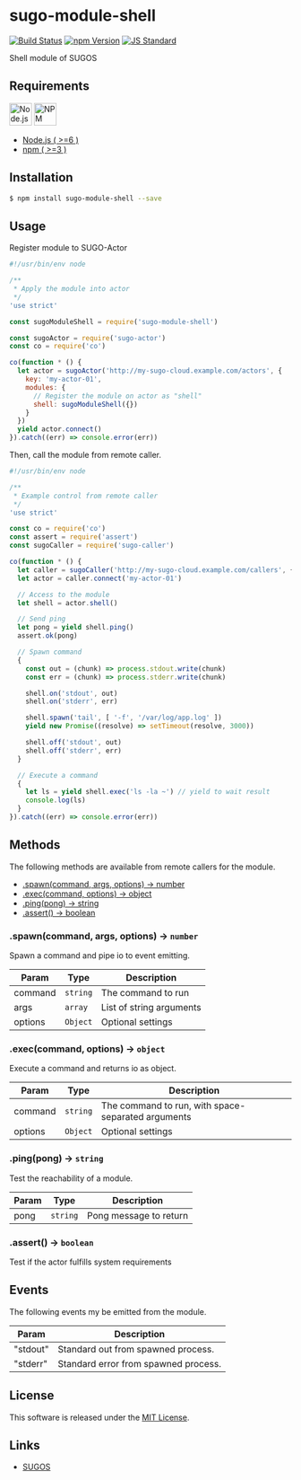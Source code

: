 sugo-module-shell
==========

<!---
This file is generated by ape-tmpl. Do not update manually.
--->

<!-- Badge Start -->
<a name="badges"></a>

[![Build Status][bd_travis_com_shield_url]][bd_travis_com_url]
[![npm Version][bd_npm_shield_url]][bd_npm_url]
[![JS Standard][bd_standard_shield_url]][bd_standard_url]

[bd_repo_url]: https://github.com/realglobe-Inc/sugo-module-shell
[bd_travis_url]: http://travis-ci.org/realglobe-Inc/sugo-module-shell
[bd_travis_shield_url]: http://img.shields.io/travis/realglobe-Inc/sugo-module-shell.svg?style=flat
[bd_travis_com_url]: http://travis-ci.com/realglobe-Inc/sugo-module-shell
[bd_travis_com_shield_url]: https://api.travis-ci.com/realglobe-Inc/sugo-module-shell.svg?token=aeFzCpBZebyaRijpCFmm
[bd_license_url]: https://github.com/realglobe-Inc/sugo-module-shell/blob/master/LICENSE
[bd_codeclimate_url]: http://codeclimate.com/github/realglobe-Inc/sugo-module-shell
[bd_codeclimate_shield_url]: http://img.shields.io/codeclimate/github/realglobe-Inc/sugo-module-shell.svg?style=flat
[bd_codeclimate_coverage_shield_url]: http://img.shields.io/codeclimate/coverage/github/realglobe-Inc/sugo-module-shell.svg?style=flat
[bd_gemnasium_url]: https://gemnasium.com/realglobe-Inc/sugo-module-shell
[bd_gemnasium_shield_url]: https://gemnasium.com/realglobe-Inc/sugo-module-shell.svg
[bd_npm_url]: http://www.npmjs.org/package/sugo-module-shell
[bd_npm_shield_url]: http://img.shields.io/npm/v/sugo-module-shell.svg?style=flat
[bd_standard_url]: http://standardjs.com/
[bd_standard_shield_url]: https://img.shields.io/badge/code%20style-standard-brightgreen.svg

<!-- Badge End -->


<!-- Description Start -->
<a name="description"></a>

Shell module of SUGOS

<!-- Description End -->


<!-- Overview Start -->
<a name="overview"></a>



<!-- Overview End -->


<!-- Sections Start -->
<a name="sections"></a>

<!-- Section from "doc/guides/00.Requirements.md.hbs" Start -->

<a name="section-doc-guides-00-requirements-md"></a>

Requirements
-----

<a href="https://nodejs.org">
  <img src="https://realglobe-inc.github.io/sugos-assets/images/nodejs-banner.png"
       alt="Node.js"
       height="40"
       style="height:40px"
  /></a>
<a href="https://docs.npmjs.com/">
  <img src="https://realglobe-inc.github.io/sugos-assets/images/npm-banner.png"
       alt="NPM"
       height="40"
       style="height:40px"
  /></a>

+ [Node.js ( >=6 )][node_download_url]
+ [npm ( >=3 )][npm_url]

[node_download_url]: https://nodejs.org/en/download/
[npm_url]: https://docs.npmjs.com/


<!-- Section from "doc/guides/00.Requirements.md.hbs" End -->

<!-- Section from "doc/guides/01.Installation.md.hbs" Start -->

<a name="section-doc-guides-01-installation-md"></a>

Installation
-----

```bash
$ npm install sugo-module-shell --save
```


<!-- Section from "doc/guides/01.Installation.md.hbs" End -->

<!-- Section from "doc/guides/02.Usage.md.hbs" Start -->

<a name="section-doc-guides-02-usage-md"></a>

Usage
---------

Register module to SUGO-Actor

```javascript
#!/usr/bin/env node

/**
 * Apply the module into actor
 */
'use strict'

const sugoModuleShell = require('sugo-module-shell')

const sugoActor = require('sugo-actor')
const co = require('co')

co(function * () {
  let actor = sugoActor('http://my-sugo-cloud.example.com/actors', {
    key: 'my-actor-01',
    modules: {
      // Register the module on actor as "shell"
      shell: sugoModuleShell({})
    }
  })
  yield actor.connect()
}).catch((err) => console.error(err))

```

Then, call the module from remote caller.

```javascript
#!/usr/bin/env node

/**
 * Example control from remote caller
 */
'use strict'

const co = require('co')
const assert = require('assert')
const sugoCaller = require('sugo-caller')

co(function * () {
  let caller = sugoCaller('http://my-sugo-cloud.example.com/callers', {})
  let actor = caller.connect('my-actor-01')

  // Access to the module
  let shell = actor.shell()

  // Send ping
  let pong = yield shell.ping()
  assert.ok(pong)

  // Spawn command
  {
    const out = (chunk) => process.stdout.write(chunk)
    const err = (chunk) => process.stderr.write(chunk)

    shell.on('stdout', out)
    shell.on('stderr', err)

    shell.spawn('tail', [ '-f', '/var/log/app.log' ])
    yield new Promise((resolve) => setTimeout(resolve, 3000))

    shell.off('stdout', out)
    shell.off('stderr', err)
  }

  // Execute a command
  {
    let ls = yield shell.exec('ls -la ~') // yield to wait result
    console.log(ls)
  }
}).catch((err) => console.error(err))

```

<!-- Section from "doc/guides/02.Usage.md.hbs" End -->

<!-- Section from "doc/guides/03.Methods.md.hbs" Start -->

<a name="section-doc-guides-03-methods-md"></a>

Methods
---------

The following methods are available from remote callers for the module.

+ [.spawn(command, args, options) -> number](#method-spawn)
+ [.exec(command, options) -> object](#method-exec)
+ [.ping(pong) -> string](#method-ping)
+ [.assert() -> boolean](#method-assert)

<a name="method-spawn"></a>
### .spawn(command, args, options) -> <code>number</code>

Spawn a command and pipe io to event emitting.

| Param | Type | Description |
| ----- | ---- | ----------- |
| command  | <code>string</code> |  The command to run |
| args  | <code>array</code> |  List of string arguments |
| options  | <code>Object</code> | Optional settings |

<a name="method-exec"></a>
### .exec(command, options) -> <code>object</code>

Execute a command and returns io as object.

| Param | Type | Description |
| ----- | ---- | ----------- |
| command  | <code>string</code> |  The command to run, with space-separated arguments |
| options  | <code>Object</code> | Optional settings |

<a name="method-ping"></a>
### .ping(pong) -> <code>string</code>

Test the reachability of a module.

| Param | Type | Description |
| ----- | ---- | ----------- |
| pong  | <code>string</code> | Pong message to return |

<a name="method-assert"></a>
### .assert() -> <code>boolean</code>

Test if the actor fulfills system requirements



<!-- Section from "doc/guides/03.Methods.md.hbs" End -->

<!-- Section from "doc/guides/04.Events.md.hbs" Start -->

<a name="section-doc-guides-04-events-md"></a>

Events
---------

The following events my be emitted from the module.

<a name="events"></a>

| Param | Description |
| ----- | ----------- |
| "stdout"  | Standard out from spawned process. |
| "stderr"  | Standard error from spawned process. |


<!-- Section from "doc/guides/04.Events.md.hbs" End -->


<!-- Sections Start -->


<!-- LICENSE Start -->
<a name="license"></a>

License
-------
This software is released under the [MIT License](https://github.com/realglobe-Inc/sugo-module-shell/blob/master/LICENSE).

<!-- LICENSE End -->


<!-- Links Start -->
<a name="links"></a>

Links
------

+ [SUGOS][sugos_url]

[sugos_url]: https://github.com/realglobe-Inc/sugos

<!-- Links End -->
